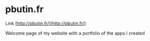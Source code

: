 # pbutin.fr

Link [http://pbutin.fr/](http://pbutin.fr/)

Welcome page of my website with a portfolio of the apps I created
